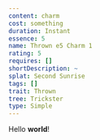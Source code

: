 ```yaml
---
content: charm
cost: something
duration: Instant
essence: 5
name: Thrown e5 Charm 1
rating: 5
requires: []
shortDescription: ~
splat: Second Sunrise
tags: []
trait: Thrown
tree: Trickster
type: Simple
---
```


Hello **world**!
